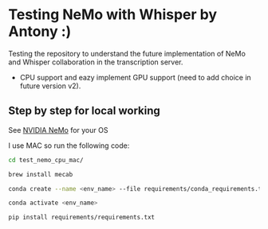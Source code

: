 # Testing NeMo with Whisper by Antony :)

Testing the repository to understand the future implementation of NeMo and Whisper collaboration in the transcription server.

- CPU support and eazy implement GPU support (need to add choice in future version v2).


## Step by step for local working

See [NVIDIA NeMo](https://github.com/NVIDIA/NeMo) for your OS 

I use MAC so run the following code:
```bash
cd test_nemo_cpu_mac/

brew install mecab

conda create --name <env_name> --file requirements/conda_requirements.txt

conda activate <env_name>

pip install requirements/requirements.txt
```
